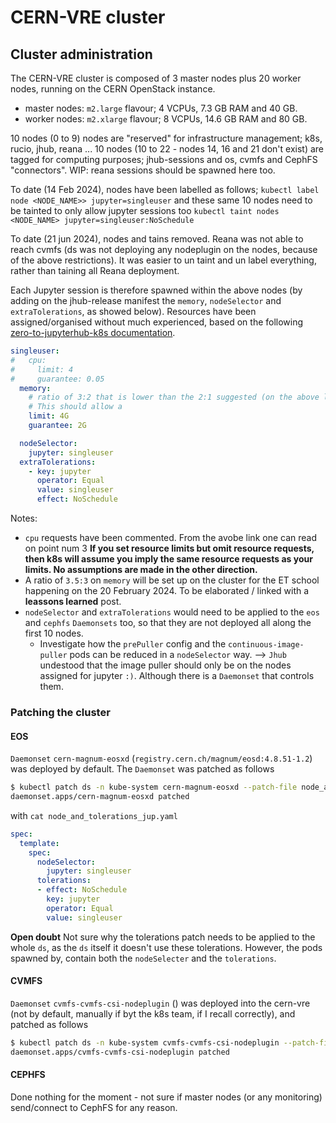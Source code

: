 # CERN-VRE cluster

## Cluster administration

The CERN-VRE cluster is composed of 3 master nodes plus 20 worker nodes, running on the CERN OpenStack instance.

 - master nodes: `m2.large` flavour; 4 VCPUs, 7.3 GB RAM and 40 GB.
 - worker nodes: `m2.xlarge` flavour; 8 VCPUs, 14.6 GB RAM and 80 GB.

10 nodes (0 to 9) nodes are "reserved" for infrastructure management; k8s, rucio, jhub, reana ...
10 nodes (10 to 22 - nodes 14, 16 and 21 don't exist) are tagged for computing purposes; jhub-sessions and os, cvmfs and CephFS "connectors". WIP: reana sessions should be spawned here too.

To date (14 Feb 2024), nodes have been labelled as follows;
`kubectl label node <NODE_NAME>> jupyter=singleuser`
and these same 10 nodes need to be tainted to only allow jupyter sessions too
`kubectl taint nodes <NODE_NAME> jupyter=singleuser:NoSchedule`

To date (21 jun 2024), nodes and tains removed. 
Reana was not able to reach cvmfs (ds was not deploying any nodeplugin on the nodes, because of the above restrictions). It was easier to un taint and un label everything, rather than taining all Reana deployment.

Each Jupyter session is therefore spawned within the above nodes (by adding on the jhub-release manifest the `memory`, `nodeSelector` and `extraTolerations`, as showed below).
Resources have been assigned/organised without much experienced, based on the following 
[zero-to-jupyterhub-k8s documentation](https://github.com/jupyterhub/zero-to-jupyterhub-k8s/blob/main/docs/source/administrator/optimization.md#balancing-guaranteed-vs-maximum-memory-and-cpu).

```yaml
singleuser:
#   cpu:
#     limit: 4
#     guarantee: 0.05
  memory:
    # ratio of 3:2 that is lower than the 2:1 suggested (on the above link)
    # This should allow a 
    limit: 4G
    guarantee: 2G

  nodeSelector: 
    jupyter: singleuser        
  extraTolerations:
    - key: jupyter
      operator: Equal
      value: singleuser
      effect: NoSchedule
```

Notes:
 - `cpu` requests have been commented. From the avobe link one can read on point num 3 **If you set resource limits but omit resource requests, then k8s will assume you imply the same resource requests as your limits. No assumptions are made in the other direction.**
 - A ratio of `3.5:3` on `memory` will be set up on the cluster for the ET school happening on the 20 February 2024. To be elaborated / linked with a **leassons learned** post.
 - `nodeSelector` and `extraTolerations` would need to be applied to the `eos` and `cephfs` `Daemonsets` too, so that they are not deployed all along the first 10 nodes.
    - Investigate how the `prePuller` config and the `continuous-image-puller` pods can be reduced in a `nodeSelector` way. --> `Jhub` undestood that the image puller should only be on the nodes assigned for jupyter `:)`. Although there is a `Daemonset` that controls them.
 

 ### Patching the cluster
 #### EOS
`Daemonset` `cern-magnum-eosxd` (`registry.cern.ch/magnum/eosd:4.8.51-1.2`) was deployed by default. The `Daemonset` was patched as follows

```bash
$ kubectl patch ds -n kube-system cern-magnum-eosxd --patch-file node_and_tolerations_jup.yaml
daemonset.apps/cern-magnum-eosxd patched
```
with `cat node_and_tolerations_jup.yaml`
```yaml
spec:
  template:
    spec:
      nodeSelector:
        jupyter: singleuser
      tolerations:
      - effect: NoSchedule
        key: jupyter
        operator: Equal
        value: singleuser
```

**Open doubt** Not sure why the tolerations patch needs to be applied to the whole `ds`, as the `ds` itself it doesn't use these tolerations. However, the pods spawned by, contain both the `nodeSelecter` and the `tolerations`.


 #### CVMFS
`Daemonset` `cvmfs-cvmfs-csi-nodeplugin` () was deployed into the cern-vre (not by default, manually if byt the k8s team, if I recall correctly), and patched as follows

```bash
$ kubectl patch ds -n kube-system cvmfs-cvmfs-csi-nodeplugin --patch-file node_and_tolerations_jup.yaml
daemonset.apps/cvmfs-cvmfs-csi-nodeplugin patched
```

#### CEPHFS 
Done nothing for the moment - not sure if master nodes (or any monitoring) send/connect to CephFS for any reason.
